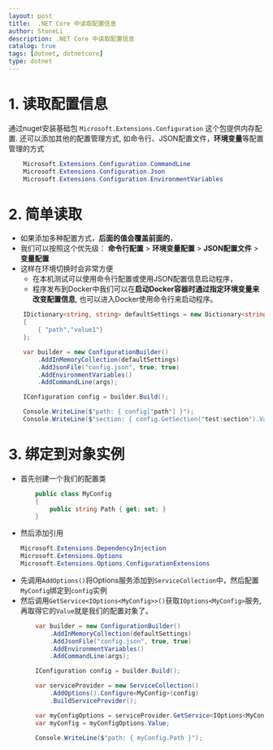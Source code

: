 ```yaml
---
layout:	post
title:	.NET Core 中读取配置信息
author: StoneLi
description: .NET Core 中读取配置信息
catalog: true
tags: [dotnet, dotnetcore]
type: dotnet
---
```


# 1. 读取配置信息
通过nuget安装基础包 ```Microsoft.Extensions.Configuration``` 这个包提供内存配置.
还可以添加其他的配置管理方式, 如命令行、JSON配置文件，**环境变量**等配置管理的方式
```csharp
    Microsoft.Extensions.Configuration.CommandLine
    Microsoft.Extensions.Configuration.Json
    Microsoft.Extensions.Configuration.EnvironmentVariables
```

# 2. 简单读取
 * 如果添加多种配置方式，**后面的值会覆盖前面的**，
 * 我们可以按照这个优先级： **命令行配置** > **环境变量配置** > **JSON配置文件** > **变量配置**
 * 这样在环境切换时会非常方便
    * 在本机测试可以使用命令行配置或使用JSON配置信息启动程序，
    * 程序发布到Docker中我们可以在**启动Docker容器时通过指定环境变量来改变配置信息**, 也可以进入Docker使用命令行来启动程序。

```csharp
    IDictionary<string, string> defaultSettings = new Dictionary<string, string>()
    {
        { "path","value1"}
    };

    var builder = new ConfigurationBuilder()
        .AddInMemoryCollection(defaultSettings)
        .AddJsonFile("config.json", true, true)
        .AddEnvironmentVariables()
        .AddCommandLine(args);

    IConfiguration config = builder.Build();

    Console.WriteLine($"path: { config["path"] }");
    Console.WriteLine($"section: { config.GetSection("test:section").Value }");
```

# 3. 绑定到对象实例
* 首先创建一个我们的配置类
    ```csharp
        public class MyConfig
        {
            public string Path { get; set; }
        }
    ```
* 然后添加引用 
    ```csharp
    Microsoft.Extensions.DependencyInjection
    Microsoft.Extensions.Options
    Microsoft.Extensions.Options.ConfigurationExtensions
    ```
* 先调用```AddOptions()```将Options服务添加到```ServiceCollection```中，然后配置```MyConfig```绑定到```config```实例
* 然后调用```GetService<IOptions<MyConfig>>()```获取```IOptions<MyConfig>```服务, 再取得它的```Value```就是我们的配置对象了。
    ```csharp
        var builder = new ConfigurationBuilder()
            .AddInMemoryCollection(defaultSettings)
            .AddJsonFile("config.json", true, true)
            .AddEnvironmentVariables()
            .AddCommandLine(args);

        IConfiguration config = builder.Build();

        var serviceProvider = new ServiceCollection()
            .AddOptions().Configure<MyConfig>(config)
            .BuildServiceProvider();

        var myConfigOptions = serviceProvider.GetService<IOptions<MyConfig>>();
        var myConfig = myConfigOptions.Value;

        Console.WriteLine($"path: { myConfig.Path }");
    ```
